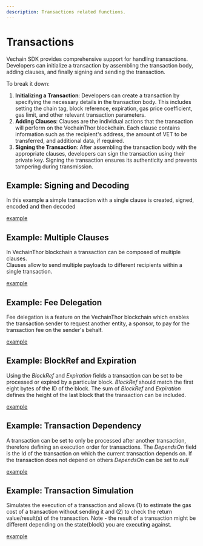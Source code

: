 ```yaml
---
description: Transactions related functions.
---
```


# Transactions

Vechain SDK provides comprehensive support for handling transactions. Developers can initialize a transaction by assembling the transaction body, adding clauses, and finally signing and sending the transaction. 

To break it down:

1. **Initializing a Transaction**: Developers can create a transaction by specifying the necessary details in the transaction body. This includes setting the chain tag, block reference, expiration, gas price coefficient, gas limit, and other relevant transaction parameters.
2. **Adding Clauses**: Clauses are the individual actions that the transaction will perform on the VechainThor blockchain. Each clause contains information such as the recipient's address, the amount of VET to be transferred, and additional data, if required.
3. **Signing the Transaction**: After assembling the transaction body with the appropriate clauses, developers can sign the transaction using their private key. Signing the transaction ensures its authenticity and prevents tampering during transmission.

## Example: Signing and Decoding
In this example a simple transaction with a single clause is created, signed, encoded and then decoded

[example](examples/transactions/sign_decode.ts)

## Example: Multiple Clauses
In VechainThor blockchain a transaction can be composed of multiple clauses. \
Clauses allow to send multiple payloads to different recipients within a single transaction.

[example](examples/transactions/multiple_clauses.ts)

## Example: Fee Delegation
Fee delegation is a feature on the VechainThor blockchain which enables the transaction sender to request another entity, a sponsor, to pay for the transaction fee on the sender's behalf.

[example](examples/transactions/fee_delegation.ts)

## Example: BlockRef and Expiration
Using the _BlockRef_ and _Expiration_ fields a transaction can be set to be processed or expired by a particular block. _BlockRef_ should match the first eight bytes of the ID of the block. The sum of _BlockRef_ and _Expiration_ defines the height of the last block that the transaction can be included.

[example](examples/transactions/blockref_expiration.ts)

## Example: Transaction Dependency
A transaction can be set to only be processed after another transaction, therefore defining an execution order for transactions. The _DependsOn_ field is the Id of the transaction on which the current transaction depends on. If the transaction does not depend on others _DependsOn_ can be set to _null_

[example](examples/transactions/tx_dependency.ts)

## Example: Transaction Simulation
Simulates the execution of a transaction and allows (1) to estimate the gas cost of a transaction without sending it and (2) to check the return value/result(s) of the transaction.
Note - the result of a transaction might be different depending on the state(block) you are executing against.

[example](examples/transactions/simulation.ts)
